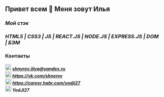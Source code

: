 ## Привет всем 👋 Меня зовут Илья

### ***Мой стэк***

### ***HTML5 | CSS3 | JS | REACT.JS | NODE.JS | EXPRESS.JS | DOM | БЭМ***


### Контакты
***<img src="https://www.pngrepo.com/png/285/170/email.png" width="20" height="20">  shnyrev.iilya@yandex.ru***   
***<img src="https://simpleicons.org/icons/vk.svg" width="20" height="20">  https://vk.com/shnerov***  
***<img src="https://simpleicons.org/icons/habr.svg" width="20" height="20">  https://career.habr.com/yodji27***  
***<img src="https://simpleicons.org/icons/telegram.svg" width="20" height="20">  YodJI27***  
